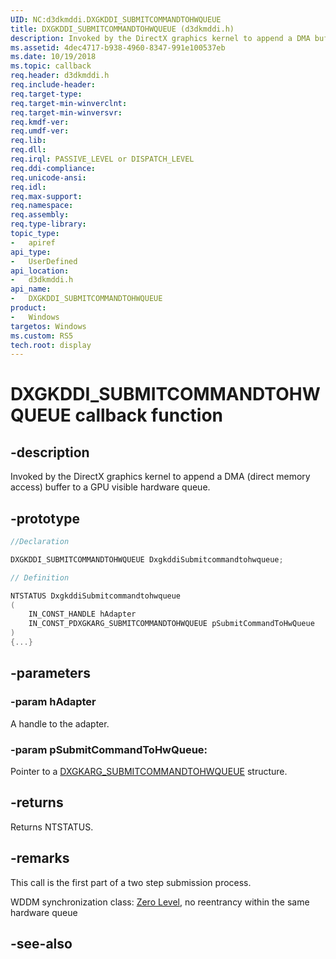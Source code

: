 ```yaml
---
UID: NC:d3dkmddi.DXGKDDI_SUBMITCOMMANDTOHWQUEUE
title: DXGKDDI_SUBMITCOMMANDTOHWQUEUE (d3dkmddi.h)
description: Invoked by the DirectX graphics kernel to append a DMA buffer to a GPU visible hardware queue.
ms.assetid: 4dec4717-b938-4960-8347-991e100537eb
ms.date: 10/19/2018
ms.topic: callback
req.header: d3dkmddi.h
req.include-header:
req.target-type:
req.target-min-winverclnt:
req.target-min-winversvr:
req.kmdf-ver:
req.umdf-ver:
req.lib:
req.dll:
req.irql: PASSIVE_LEVEL or DISPATCH_LEVEL
req.ddi-compliance:
req.unicode-ansi:
req.idl:
req.max-support:
req.namespace:
req.assembly:
req.type-library: 
topic_type: 
-	apiref
api_type: 
-	UserDefined
api_location: 
-	d3dkmddi.h
api_name: 
-	DXGKDDI_SUBMITCOMMANDTOHWQUEUE
product: 
-	Windows
targetos: Windows
ms.custom: RS5
tech.root: display
---
```


# DXGKDDI_SUBMITCOMMANDTOHWQUEUE callback function

## -description

Invoked by the DirectX graphics kernel to append a DMA (direct memory access) buffer to a GPU visible hardware queue.

## -prototype

```cpp
//Declaration

DXGKDDI_SUBMITCOMMANDTOHWQUEUE DxgkddiSubmitcommandtohwqueue; 

// Definition

NTSTATUS DxgkddiSubmitcommandtohwqueue 
(
	IN_CONST_HANDLE hAdapter
	IN_CONST_PDXGKARG_SUBMITCOMMANDTOHWQUEUE pSubmitCommandToHwQueue
)
{...}

```

## -parameters

### -param hAdapter

A handle to the adapter.

### -param pSubmitCommandToHwQueue: 

Pointer to a [DXGKARG_SUBMITCOMMANDTOHWQUEUE](ns-d3dkmddi-_dxgkarg_submitcommandtohwqueue.md) structure.

## -returns

Returns NTSTATUS.

## -remarks

This call is the first part of a two step submission process.

WDDM synchronization class: [Zero Level](https://docs.microsoft.com/windows-hardware/drivers/display/threading-and-synchronization-zero-level), no reentrancy within the same hardware queue

## -see-also
